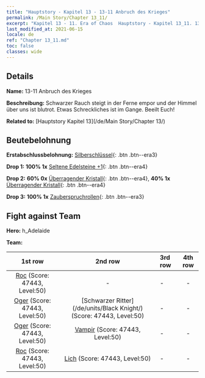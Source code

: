 ```yaml
---
title: "Hauptstory - Kapitel 13 - 13-11 Anbruch des Krieges"
permalink: /Main Story/Chapter 13_11/
excerpt: "Kapitel 13 - 11. Era of Chaos  Hauptstory - Kapitel 13_11. 13-11 Anbruch des Krieges"
last_modified_at: 2021-06-15
locale: de
ref: "Chapter 13_11.md"
toc: false
classes: wide
---
```


## Details

 **Name:** 13-11 Anbruch des Krieges

 **Beschreibung:** Schwarzer Rauch steigt in der Ferne empor und der Himmel über uns ist blutrot. Etwas Schreckliches ist im Gange. Beeilt Euch!

 **Related to:** [Hauptstory Kapitel 13](/de/Main Story/Chapter 13/)

## Beutebelohnung

 **Erstabschlussbelohnung:** [Silberschlüssel](/ItemsDE/con_693/){: .btn .btn--era3}

 **Drop 1:** **100% 1x** [Seltene Edelsteine +1](/ItemsDE/mat_44/){: .btn .btn--era4}

 **Drop 2:** **60% 0x** [Überragender Kristall](/ItemsDE/mat_38/){: .btn .btn--era4}, **40% 1x** [Überragender Kristall](/ItemsDE/mat_38/){: .btn .btn--era4}

 **Drop 3:** **100% 1x** [Zauberspruchrollen](/ItemsDE/con_694/){: .btn .btn--era3}


## Fight against Team
 **Hero:** h_Adelaide

 **Team:**


  | 1st row | 2nd row | 3rd row | 4th row |
  |:----:|:----:|:----|:----:|
  | [Roc](/de/units/Roc/) (Score: 47443, Level:50)  | - | - | - |
  | [Oger](/de/units/Ogre/) (Score: 47443, Level:50)  | [Schwarzer Ritter](/de/units/Black Knight/) (Score: 47443, Level:50)  | - | - |
  | [Oger](/de/units/Ogre/) (Score: 47443, Level:50)  | [Vampir](/de/units/Vampire/) (Score: 47443, Level:50)  | - | - |
  | [Roc](/de/units/Roc/) (Score: 47443, Level:50)  | [Lich](/de/units/Lich/) (Score: 47443, Level:50)  | - | - |



